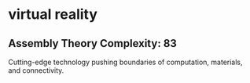 # virtual reality

## Assembly Theory Complexity: 83
Cutting-edge technology pushing boundaries of computation, materials, and connectivity.
